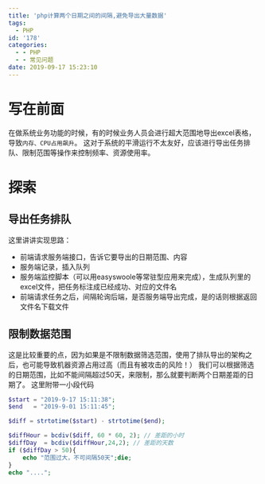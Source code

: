 ```yaml
---
title: 'php计算两个日期之间的间隔,避免导出大量数据'
tags:
  - PHP
id: '178'
categories:
  - - PHP
  - - 常见问题
date: 2019-09-17 15:23:10
---
```


# 写在前面

在做系统业务功能的时候，有的时候业务人员会进行超大范围地导出excel表格，导致`内存、CPU占用飙升`。 这对于系统的平滑运行不太友好，应该进行导出任务排队、限制范围等操作来控制频率、资源使用率。

# 探索

## 导出任务排队

这里讲讲实现思路：

*   前端请求服务端接口，告诉它要导出的日期范围、内容
*   服务端记录，插入队列
*   服务端监控脚本（可以用easyswoole等常驻型应用来完成），生成队列里的excel文件，把任务标注成已经成功、对应的文件名
*   前端请求任务之后，间隔轮询后端，是否服务端导出完成，是的话则根据返回文件名下载文件

## 限制数据范围

这是比较重要的点，因为如果是不限制数据筛选范围，使用了排队导出的架构之后，也可能导致机器资源占用过高（而且有被攻击的风险！） 我们可以根据筛选的日期范围，比如不能间隔超过50天，来限制，那么就要判断两个日期差距的日期了。 这里附带一小段代码

```php
$start = "2019-9-17 15:11:38";
$end   = "2019-9-01 15:11:45";

$diff = strtotime($start) - strtotime($end);

$diffHour = bcdiv($diff, 60 * 60, 2); // 差距的小时
$diffDay  = bcdiv($diffHour,24,2); // 差距的天数
if ($diffDay > 50){
    echo "范围过大，不可间隔50天";die;
}
echo "....";
```